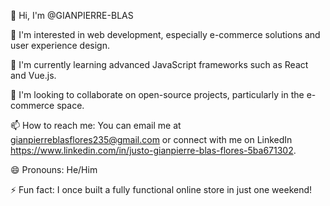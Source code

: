 👋 Hi, I'm @GIANPIERRE-BLAS

👀 I'm interested in web development, especially e-commerce solutions and user experience design.

🌱 I'm currently learning advanced JavaScript frameworks such as React and Vue.js.

💞️ I'm looking to collaborate on open-source projects, particularly in the e-commerce space.

📫 How to reach me: You can email me at gianpierreblasflores235@gmail.com or connect with me on LinkedIn https://www.linkedin.com/in/justo-gianpierre-blas-flores-5ba671302.

😄 Pronouns: He/Him

⚡ Fun fact: I once built a fully functional online store in just one weekend!
